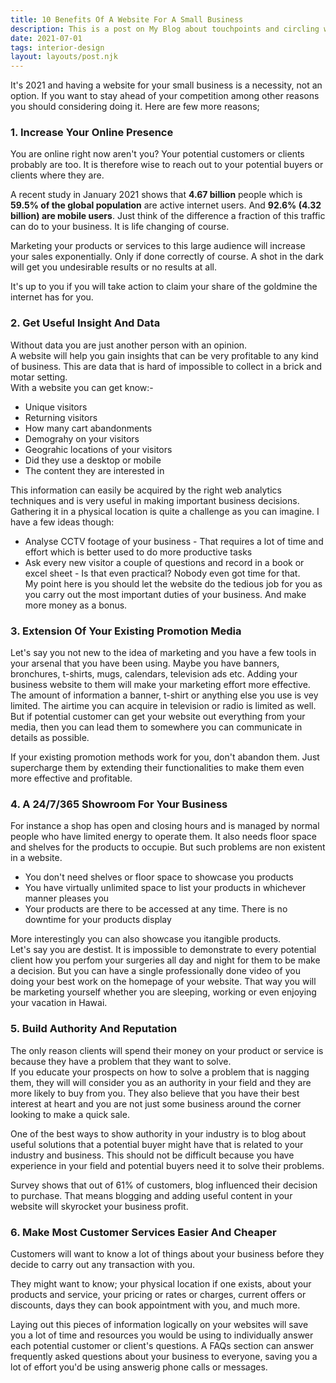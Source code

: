 ```yaml
---
title: 10 Benefits Of A Website For A Small Business
description: This is a post on My Blog about touchpoints and circling wagons.
date: 2021-07-01
tags: interior-design
layout: layouts/post.njk
---
```




It's 2021 and having a website for your small business is a necessity, not an option.
If you want to stay ahead of your competition among other reasons you should considering doing it. Here are few more reasons;

### 1. Increase Your Online Presence

You are online right now aren't you? Your potential customers or clients probably are too. It is therefore wise to reach out to your potential buyers or clients where they are. 

A recent study in January 2021 shows that **4.67 billion** people which is **59.5% of the global population** are active internet users. And **92.6% (4.32 billion) are mobile users**. Just think of the difference a fraction of this traffic can do to your business. It is life changing of course. 

Marketing your products or services to this large audience will increase your sales exponentially. Only if done correctly of course. A shot in the dark will get you undesirable results or no results at all.

It's up to you if you will take action to claim your share of the goldmine the internet has for you.

### 2. Get Useful Insight And Data

Without data you are just another person with an opinion.  
A website will help you gain insights that can be very profitable to any kind of business. This are data that is hard of impossible to collect in a brick and motar setting.  
With a website you can get know:-
- Unique visitors
- Returning visitors
- How many cart abandonments
- Demograhy on your visitors
- Geograhic locations of your visitors
- Did they use a desktop or mobile
- The content they are interested in

This information can easily be acquired by the right web analytics techniques and is very useful in making important business decisions. Gathering it in a physical location is quite a challenge as you can imagine. I have a few ideas though:  
- Analyse CCTV footage of your business - That requires a lot of time and effort which is better used to do more productive tasks
- Ask every new visitor a couple of questions and record in a book or excel sheet - Is that even practical? Nobody even got time for that.  
My point here is you should let the website do the tedious job for you as you carry out the most important duties of your business. And make more money as a bonus.

### 3. Extension Of Your Existing Promotion Media

Let's say you not new to the idea of marketing and you have a few tools in your arsenal that you have been using. Maybe you have banners, bronchures, t-shirts, mugs, calendars, television ads etc. Adding your business website to them will make your marketing effort more effective. The amount of information a banner, t-shirt or anything else you use is vey limited. The airtime you can acquire in television or radio is limited as well. But if potential customer can get your website out everything from your media, then you can lead them to somewhere you can communicate in details as possible.

If your existing promotion methods work for you, don't abandon them. Just supercharge them by extending their functionalities to make them even more effective and profitable.

### 4. A 24/7/365 Showroom For Your Business

For instance a shop has open and closing hours and is managed by normal people who have limited energy to operate them. It also needs floor space and shelves for the products to occupie. But such problems are non existent in a website.  
- You don't need shelves or floor space to showcase you products
- You have virtually unlimited space to list your products in whichever manner pleases you 
- Your products are there to be accessed at any time. There is no downtime for your products display

More interestingly you can also showcase you itangible products.  
Let's say you are destist. It is impossible to demonstrate to every potential client how you perfom your surgeries all day and night for them to be make a decision. But you can have a single professionally done video of you doing your best work on the homepage of your website. That way you will be marketing yourself whether you are sleeping, working or even enjoying your vacation in Hawai.

### 5. Build Authority And Reputation

The only reason clients will spend their money on your product or service is because they have a problem that they want to solve.   
If you educate your prospects on how to solve a problem that is nagging them, they will will consider you as an authority in your field and they are more likely to buy from you. They also believe that you have their best interest at heart and you are not just some business around the corner looking to make a quick sale.

One of the best ways to show authority in your industry is to blog about useful solutions that a potential buyer might have that is related to your industry and business. This should not be difficult because you have experience in your field and potential buyers need it to solve their problems.

Survey shows that out of 61% of customers, blog influenced their decision to purchase. That means blogging and adding useful content in your website will skyrocket your business profit.

### 6. Make Most Customer Services Easier And Cheaper

Customers will want to know a lot of things about your business before they decide to carry out any transaction with you.

They might want to know;
your physical location if one exists, 
about your products and service,
your pricing or rates or charges,
current offers or discounts,
days they can book appointment with you,
and much more.

Laying out this pieces of information logically on your websites will save you a lot of time and resources you would be using to individually answer each potential customer or client's questions.
A FAQs section can answer frequently asked questions about your business to everyone, saving you a lot of effort you'd be using answerig phone calls or messages.






